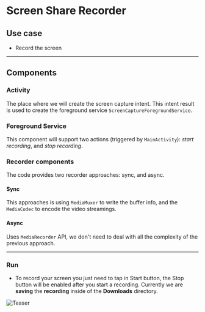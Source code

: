 # Screen Share Recorder

## Use case

- Record the screen

---

## Components

### Activity

The place where we will create the screen capture intent. This intent result is used to create the foreground service `ScreenCaptureForegroundService`.

### Foreground Service

This component will support two actions (triggered by `MainActivity`): *start recording*, and *stop recording*.

### Recorder components

The code provides two recorder approaches: sync, and async.

#### Sync

This approaches is using `MediaMuxer` to write the buffer info, and the `MediaCodec` to encode the video streamings.

#### Async

Uses `MediaRecorder` API, we don't need to deal with all the complexity of the previous approach.

---

### Run

- To record your screen you just need to tap in Start button, the Stop button will be enabled after you start a recording. Currently we are **saving** the **recording** inside of the **Downloads** directory.

![Teaser](img/Screen-Recording-2023-05-28-at-19.24.51.gif)
